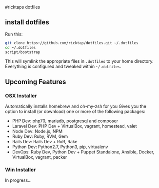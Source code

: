 #ricktaps dotfiles

## install dotfiles

Run this:

```sh
git clone https://github.com/ricktap/dotfiles.git ~/.dotfiles
cd ~/.dotfiles
script/bootstrap
```

This will symlink the appropriate files in `.dotfiles` to your home directory.
Everything is configured and tweaked within `~/.dotfiles`.


## Upcoming Features
### OSX Installer
Automatically installs homebrew and oh-my-zsh for you
Gives you the option to install (or download) one or more of the following packages:
- PHP Dev: php70, mariadb, postgresql and composer
- Laravel Dev: PHP Dev + VirtualBox, vagrant, homestead, valet
- Node Dev: Node.js, NPM
- Ruby Dev: Ruby, RVM, Gem
- Rails Dev: Rails Dev + RoR, Rake
- Python Dev: Python2.7, Python3, pip, virtualenv
- DevOps: Ruby Dev, Python Dev + Puppet Standalone, Ansible, Docker, VirtualBox, vagrant, packer

### Win Installer
In progress...

